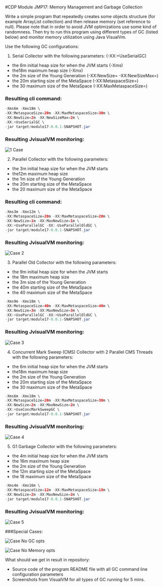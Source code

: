 #CDP Module JMP17: Memory Management and Garbage Collection  

Write a simple program that repeatedly creates some objects structure (for example ArrayList collection)
and then release memory (set reference to null).
Please note that in order to avoid JVM optimizations use some kind of randomness.
Then try to run this program using different types of GC (listed below)
and monitor memory utilization using Java VisualVm.
 
Use the following GC configurations:
1. Serial Collector with the following parameters: (-XX:+UseSerialGC)
 * the 6m initial heap size for when the JVM starts (-Xms)
 * the18m maximum heap size (-Xmx)
 * the 2m size of the Young Generation (-XX:NewSize= -XX:NewSizeMax=)
 * the 20m starting size of the MetaSpace (-XX:MetaspaceSize=)
 * the 30 maximum size of the MetaSpace (-XX:MaxMetaspaceSize=)
### Resulting cli command:
```java \
-Xms6m -Xmx18m \
-XX:MetaspaceSize=20m -XX:MaxMetaspaceSize=30m \
-XX:NewSize=2m -XX:NewSizeMax=2m \
-XX:+UseSerialGC \
-jar target/module17-0.0.1-SNAPSHOT.jar
```
### Resulting JvisualVM monitoring:
![1 Case](../module17/report/1%20Case.png)

2. Parallel Collector with the following parameters:
 * the 3m initial heap size for when the JVM starts
 * the12m maximum heap size
 * the 1m size of the Young Generation
 * the 20m starting size of the MetaSpace
 * the 20 maximum size of the MetaSpace
### Resulting cli command:
```java \
-Xms3m -Xmx12m \
-XX:MetaspaceSize=20m -XX:MaxMetaspaceSize=20m \
-XX:NewSize=1m -XX:MaxNewSize=1m \
-XX:+UseParallelGC -XX:-UseParallelOldGC \
-jar target/module17-0.0.1-SNAPSHOT.jar
```
### Resulting JvisualVM monitoring:
![Case 2](../module17/report/2%20Case.png)

3. Parallel Old Collector with the following parameters:
 * the 9m initial heap size for when the JVM starts
 * the 18m maximum heap size
 * the 3m size of the Young Generation
 * the 40m starting size of the MetaSpace
 * the 40 maximum size of the MetaSpace
 ```java \
 -Xms9m -Xmx18m \
 -XX:MetaspaceSize=40m -XX:MaxMetaspaceSize=40m \
 -XX:NewSize=3m -XX:MaxNewSize=3m \
 -XX:+UseParallelGC -XX:+UseParallelOldGC \
 -jar target/module17-0.0.1-SNAPSHOT.jar
 ```
### Resulting JvisualVM monitoring:
![Case 3](../module17/report/3%20Case.png)

4. Concurrent Mark Sweep (CMS) Collector with 2 Parallel CMS Threads with the following parameters:
 * the 6m initial heap size for when the JVM starts
 * the18m maximum heap size
 * the 2m size of the Young Generation
 * the 20m starting size of the MetaSpace
 * the 30 maximum size of the MetaSpace
```java \
-Xms6m -Xmx18m \
-XX:MetaspaceSize=20m -XX:MaxMetaspaceSize=30m \
-XX:NewSize=2m -XX:MaxNewSize=2m \
-XX:+UseConcMarkSweepGC \
-jar target/module17-0.0.1-SNAPSHOT.jar
```
### Resulting JvisualVM monitoring:
![Case 4](../module17/report/4%20Case.png)

5. G1 Garbage Collector with the following parameters:
 * the 4m initial heap size for when the JVM starts
 * the 16m maximum heap size
 * the 2m size of the Young Generation
 * the 12m starting size of the MetaSpace
 * the 18 maximum size of the MetaSpace
```java \
-Xms4m -Xmx16m \
-XX:MetaspaceSize=12m -XX:MaxMetaspaceSize=18m \
-XX:NewSize=2m -XX:MaxNewSize=2m \
-jar target/module17-0.0.1-SNAPSHOT.jar
```
### Resulting JvisualVM monitoring:
![Case 5](../module17/report/5%20Case.png)

###Special Cases:

![Case No GC opts](../module17/report/No%20GC%20opts.png)

![Case No Memory opts](../module17/report/No%20Memory%20opts%20Case.png)

What should we get in result in repository:
 * Source code of the program README file with all GC command line configuration parameters
 * Screenshots from VisualVM for all types of GC running for 5 mins.
